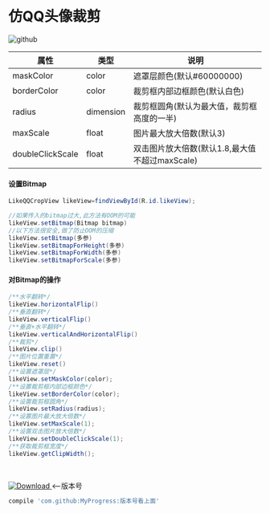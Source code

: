 # 仿QQ头像裁剪
![github](https://github.com/zhongruiAndroid/Progress/blob/master/app/src/main/res/drawable/demo.gif "github")


| 属性           | 类型      | 说明                                                                  |
|----------------|-----------|-----------------------------------------------------------------------|
| maskColor      | color | 遮罩层颜色(默认#60000000)                                |
| borderColor     | color | 裁剪框内部边框颜色(默认白色)                               |
| radius        | dimension     | 裁剪框圆角(默认为最大值，裁剪框高度的一半)                                                        |
| maxScale    | float     | 图片最大放大倍数(默认3)                                                      |
| doubleClickScale    | float | 双击图片放大倍数(默认1.8,最大值不超过maxScale)


#### 设置Bitmap
```java
LikeQQCropView likeView=findViewById(R.id.likeView);

//如果传入的bitmap过大,此方法有OOM的可能
likeView.setBitmap(Bitmap bitmap)
//以下方法很安全,做了防止OOM的压缩
likeView.setBitmap(多参)
likeView.setBitmapForHeight(多参)
likeView.setBitmapForWidth(多参)
likeView.setBitmapForScale(多参)
```
#### 对Bitmap的操作
```java
/**水平翻转*/
likeView.horizontalFlip()
/**垂直翻转*/
likeView.verticalFlip()
/**垂直+水平翻转*/
likeView.verticalAndHorizontalFlip()
/**裁剪*/
likeView.clip()
/**图片位置重置*/
likeView.reset()
/**设置遮罩层*/
likeView.setMaskColor(color);
/**设置裁剪框内部边框颜色*/
likeView.setBorderColor(color);
/**设置裁剪框圆角*/
likeView.setRadius(radius);
/**设置图片最大放大倍数*/
likeView.setMaxScale(1);
/**设置双击图片放大倍数*/
likeView.setDoubleClickScale(1);
/**获取裁剪框宽度*/
likeView.getClipWidth();
```

<br/>

[ ![Download](https://api.bintray.com/packages/zhongrui/mylibrary/MyProgress/images/download.svg) ](https://bintray.com/zhongrui/mylibrary/MyProgress/_latestVersion)<--版本号
<br/>
```gradle
compile 'com.github:MyProgress:版本号看上面'
```
